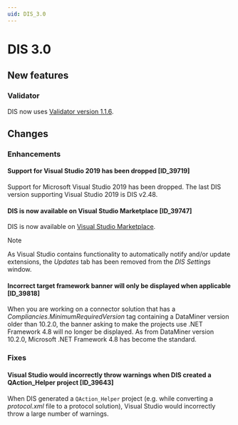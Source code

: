 ```yaml
---
uid: DIS_3.0
---
```


# DIS 3.0

## New features

### Validator

DIS now uses [Validator version 1.1.6](https://github.com/SkylineCommunications/Skyline.DataMiner.CICD.Validators/releases/tag/1.1.6).

## Changes

### Enhancements

#### Support for Visual Studio 2019 has been dropped [ID_39719]

Support for Microsoft Visual Studio 2019 has been dropped. The last DIS version supporting Visual Studio 2019 is DIS v2.48.

#### DIS is now available on Visual Studio Marketplace [ID_39747]

DIS is now available on [Visual Studio Marketplace](https://marketplace.visualstudio.com/items?itemName=skyline-communications.DataMinerIntegrationStudio).

> [!NOTE]
> As Visual Studio contains functionality to automatically notify and/or update extensions, the *Updates* tab has been removed from the *DIS Settings* window.

#### Incorrect target framework banner will only be displayed when applicable [ID_39818]

When you are working on a connector solution that has a *Compliancies.MinimumRequiredVersion* tag containing a DataMiner version older than 10.2.0, the banner asking to make the projects use .NET Framework 4.8 will no longer be displayed. As from DataMiner version 10.2.0, Microsoft .NET Framework 4.8 has become the standard.

### Fixes

#### Visual Studio would incorrectly throw warnings when DIS created a QAction_Helper project [ID_39643]

When DIS generated a `QAction_Helper` project (e.g. while converting a *protocol.xml* file to a protocol solution), Visual Studio would incorrectly throw a large number of warnings.
